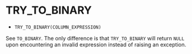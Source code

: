 # TRY_TO_BINARY

- `TRY_TO_BINARY(COLUMN_EXPRESSION)`

See `TO_BINARY`. The only difference is that `TRY_TO_BINARY` will return `NULL` upon
encountering an invalid expression instead of raising an exception.
